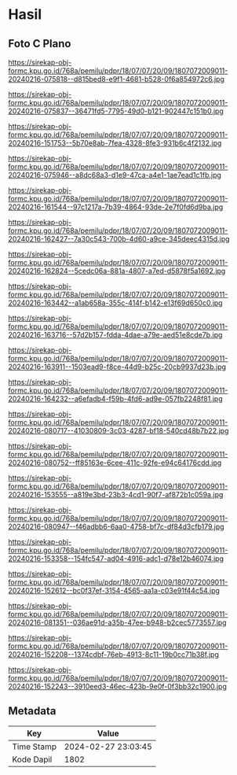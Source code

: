 # Hasil

## Foto C Plano

https://sirekap-obj-formc.kpu.go.id/768a/pemilu/pdpr/18/07/07/20/09/1807072009011-20240216-075818--d815bed8-e9f1-4681-b528-0f6a854972c6.jpg

https://sirekap-obj-formc.kpu.go.id/768a/pemilu/pdpr/18/07/07/20/09/1807072009011-20240216-075837--36471fd5-7795-49d0-b121-902447c151b0.jpg

https://sirekap-obj-formc.kpu.go.id/768a/pemilu/pdpr/18/07/07/20/09/1807072009011-20240216-151753--5b70e8ab-7fea-4328-8fe3-931b6c4f2132.jpg

https://sirekap-obj-formc.kpu.go.id/768a/pemilu/pdpr/18/07/07/20/09/1807072009011-20240216-075946--a8dc68a3-d1e9-47ca-a4e1-1ae7ead1c1fb.jpg

https://sirekap-obj-formc.kpu.go.id/768a/pemilu/pdpr/18/07/07/20/09/1807072009011-20240216-161544--97c1217a-7b39-4864-93de-2e7f0fd6d9ba.jpg

https://sirekap-obj-formc.kpu.go.id/768a/pemilu/pdpr/18/07/07/20/09/1807072009011-20240216-162427--7a30c543-700b-4d60-a9ce-345deec4315d.jpg

https://sirekap-obj-formc.kpu.go.id/768a/pemilu/pdpr/18/07/07/20/09/1807072009011-20240216-162824--5cedc06a-881a-4807-a7ed-d5878f5a1692.jpg

https://sirekap-obj-formc.kpu.go.id/768a/pemilu/pdpr/18/07/07/20/09/1807072009011-20240216-163442--a1ab658a-355c-414f-b142-e13f69d650c0.jpg

https://sirekap-obj-formc.kpu.go.id/768a/pemilu/pdpr/18/07/07/20/09/1807072009011-20240216-163716--57d2b157-fdda-4dae-a79e-aed51e8cde7b.jpg

https://sirekap-obj-formc.kpu.go.id/768a/pemilu/pdpr/18/07/07/20/09/1807072009011-20240216-163911--1503ead9-f8ce-44d9-b25c-20cb9937d23b.jpg

https://sirekap-obj-formc.kpu.go.id/768a/pemilu/pdpr/18/07/07/20/09/1807072009011-20240216-164232--a6efadb4-f59b-4fd6-ad9e-057fb2248f81.jpg

https://sirekap-obj-formc.kpu.go.id/768a/pemilu/pdpr/18/07/07/20/09/1807072009011-20240216-080717--41030809-3c03-4287-bf18-540cd48b7b22.jpg

https://sirekap-obj-formc.kpu.go.id/768a/pemilu/pdpr/18/07/07/20/09/1807072009011-20240216-080752--ff85163e-6cee-411c-92fe-e94c64176cdd.jpg

https://sirekap-obj-formc.kpu.go.id/768a/pemilu/pdpr/18/07/07/20/09/1807072009011-20240216-153555--a819e3bd-23b3-4cd1-90f7-af872b1c059a.jpg

https://sirekap-obj-formc.kpu.go.id/768a/pemilu/pdpr/18/07/07/20/09/1807072009011-20240216-080947--f46adbb6-6aa0-4758-bf7c-df84d3cfb179.jpg

https://sirekap-obj-formc.kpu.go.id/768a/pemilu/pdpr/18/07/07/20/09/1807072009011-20240216-153358--154fc547-ad04-4916-adc1-d78e12b46074.jpg

https://sirekap-obj-formc.kpu.go.id/768a/pemilu/pdpr/18/07/07/20/09/1807072009011-20240216-152612--bc0f37ef-3154-4565-aa1a-c03e91f44c54.jpg

https://sirekap-obj-formc.kpu.go.id/768a/pemilu/pdpr/18/07/07/20/09/1807072009011-20240216-081351--036ae91d-a35b-47ee-b948-b2cec5773557.jpg

https://sirekap-obj-formc.kpu.go.id/768a/pemilu/pdpr/18/07/07/20/09/1807072009011-20240216-152208--1374cdbf-76eb-4913-8c11-19b0cc71b38f.jpg

https://sirekap-obj-formc.kpu.go.id/768a/pemilu/pdpr/18/07/07/20/09/1807072009011-20240216-152243--3910eed3-46ec-423b-9e0f-0f3bb32c1900.jpg


## Metadata

| Key        | Value               |
| ---------- | ------------------- |
| Time Stamp | 2024-02-27 23:03:45 |
| Kode Dapil | 1802                |



